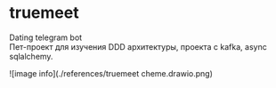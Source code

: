 # truemeet
Dating telegram bot  
Пет-проект для изучения DDD архитектуры, проекта с kafka, async sqlalchemy.

![image info](./references/truemeet cheme.drawio.png)